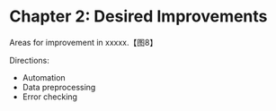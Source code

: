 # Chapter 2: Desired Improvements

Areas for improvement in xxxxx.【图8】

Directions:
- Automation
- Data preprocessing
- Error checking
